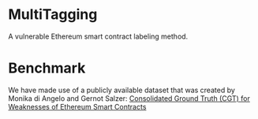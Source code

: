 # MultiTagging
A vulnerable Ethereum smart contract labeling method.

# Benchmark
We have made use of a publicly available dataset that was created by Monika di Angelo and Gernot Salzer: <A Href="https://github.com/gsalzer/cgt">Consolidated Ground Truth (CGT) for Weaknesses of Ethereum Smart Contracts</A>
